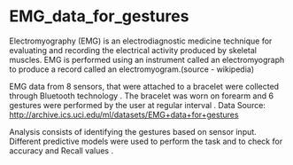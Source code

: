 # EMG_data_for_gestures
Electromyography (EMG) is an electrodiagnostic medicine technique for evaluating and recording the electrical activity produced by skeletal muscles. EMG is performed using an instrument called an electromyograph to produce a record called an electromyogram.(source - wikipedia)

EMG data from 8 sensors, that were attached to a bracelet were collected through Bluetooth technology . The bracelet was worn on forearm and 6 gestures were performed by the user at regular interval .
Data Source: http://archive.ics.uci.edu/ml/datasets/EMG+data+for+gestures

Analysis consists of identifying the gestures based on sensor input. Different predictive models were used to perform the task and to check for accuracy and Recall values .

